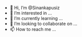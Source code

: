 - 👋 Hi, I’m @Sinankapusiz
- 👀 I’m interested in ...
- 🌱 I’m currently learning ...
- 💞️ I’m looking to collaborate on ...
- 📫 How to reach me ...

<!---
Sinankapusiz/Sinankapusiz is a ✨ special ✨ repository because its `README.md` (this file) appears on your GitHub profile.
You can click the Preview link to take a look at your changes.
--->
